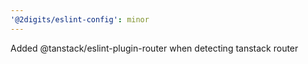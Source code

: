 ```yaml
---
'@2digits/eslint-config': minor
---
```


Added @tanstack/eslint-plugin-router when detecting tanstack router
